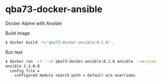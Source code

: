 # qba73-docker-ansible
Docker Alpine with Ansible

Build image
```bash
$ docker build -t="qba73-docker-ansible:0.1.0" .
```

Run test
```bash
$ docker run -it --rm qba73-docker-ansible:0.1.0 ansible --version
ansible 2.2.0.0
  config file =
    configured module search path = Default w/o overrides
```

